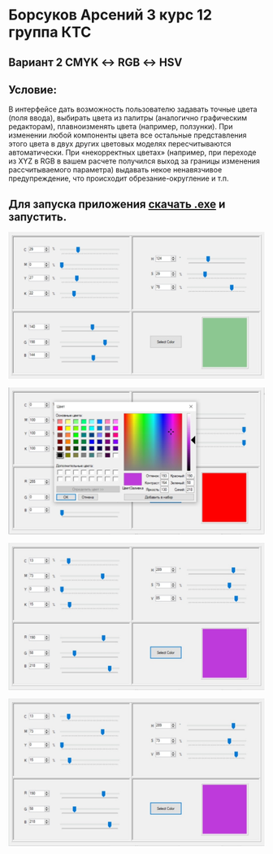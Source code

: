 # Борсуков Арсений 3 курс 12 группа КТС

## Вариант 2 CMYK ↔ RGB ↔ HSV

## Условие:

В интерфейсе дать возможность пользователю задавать точные цвета (поля ввода), выбирать цвета из палитры (аналогично графическим редакторам),
плавноизменять цвета (например, ползунки). При изменении любой компоненты цвета все остальные представления этого цвета в двух других цветовых моделях
пересчитываются автоматически. При «некорректных цветах» (например, при переходе из XYZ в RGB в вашем расчете получился выход за границы
изменения рассчитываемого параметра) выдавать некое ненавязчивое предупреждение, что происходит обрезание-округление и т.п.

## Для запуска приложения [скачать .exe](https://github.com/arzingy/kg_lab_1/blob/master/KG_LAB1/bin/Release/KG_LAB1.exe?raw=true) и запустить.

![изображение 1](https://github.com/arzingy/kg_lab_1/blob/master/KG_LAB1/Resourses/Images/1.jpg)

![изображение 2](https://github.com/arzingy/kg_lab_1/blob/master/KG_LAB1/Resourses/Images/2.jpg)

![изображение 3](https://github.com/arzingy/kg_lab_1/blob/master/KG_LAB1/Resourses/Images/3.jpg)

![изображение 4](https://github.com/arzingy/kg_lab_1/blob/master/KG_LAB1/Resourses/Images/4.jpg)
